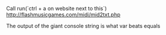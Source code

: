 Call run(\`ctrl + a on website next to this\`)
http://flashmusicgames.com/midi/mid2txt.php

The output of the giant console string is what var beats equals
